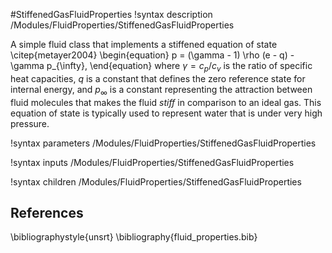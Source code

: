 #StiffenedGasFluidProperties
!syntax description /Modules/FluidProperties/StiffenedGasFluidProperties

A simple fluid class that implements a stiffened equation of state \citep{metayer2004}
\begin{equation}
  p = (\gamma - 1) \rho (e - q) - \gamma p_{\infty},
\end{equation}
where $\gamma = c_p/c_v$ is the ratio of specific heat capacities, $q$
is a constant that defines the zero reference state for internal energy, and
$p_{\infty}$ is a constant representing the attraction between fluid molecules
that makes the fluid *stiff* in comparison to an ideal gas. This equation of state
is typically used to represent water that is under very high pressure.

!syntax parameters /Modules/FluidProperties/StiffenedGasFluidProperties

!syntax inputs /Modules/FluidProperties/StiffenedGasFluidProperties

!syntax children /Modules/FluidProperties/StiffenedGasFluidProperties

## References
\bibliographystyle{unsrt}
\bibliography{fluid_properties.bib}
